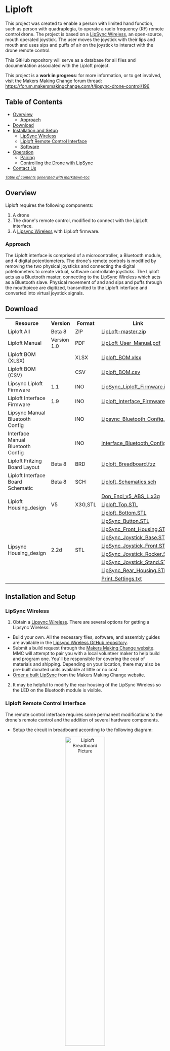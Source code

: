 # Liploft

This project was created to enable a person with limited hand function, such as person with quadraplegia, to operate a radio frequency (RF) remote control drone. The project is based on a [LipSync Wireless](https://github.com/makersmakingchange/LipSync-Wireless), an open-source, mouth operated joystick. The user moves the joystick with their lips and mouth and uses sips and puffs of air on the joystick to interact with the drone remote control.

This GitHub repository will serve as a database for all files and documentation associated with the Liploft project. 

This project is a **work in progress**: for more information, or to get involved, visit the Makers Making Change forum thread: https://forum.makersmakingchange.com/t/lipsync-drone-control/196

## Table of Contents
- [Overview](#overview)
  * [Approach](#approach)
- [Download](#download)
- [Installation and Setup](#installation-and-setup)
  * [LipSync Wireless](#lipsync-wireless)
  * [Liploft Remote Control Interface](#liploft-remote-control-interface)
  * [Software](#software)
- [Operation](#operation)
  * [Pairing](#pairing)
  * [Controlling the Drone with LipSync](#controlling-the-drone-with-lipsync)
- [Contact Us](#contact-us)

<small><i><a href='http://ecotrust-canada.github.io/markdown-toc/'>Table of contents generated with markdown-toc</a></i></small>
  
## Overview
Liploft requires the following components:

1. A drone
2. The drone's remote control, modified to connect with the LipLoft interface.
3. A [Lipsync Wireless](https://github.com/makersmakingchange/LipSync-Wireless) with LipLoft firmware.

### Approach
The Liploft interface is comprised of a microcontroller, a Bluetooth module, and 4 digital potentiometers. The drone's remote controls is modified by removing the two physical joysticks and connecting the digital potetiometers to create virtual, software controllable joysticks. The Liploft acts as a Bluetooth master, connecting to the LipSync Wireless which acts as a Bluetooth slave. Physical movement of and and sips and puffs through the mouthpiece are digitized, transmitted to the Liploft interface and converted into virtual joystick signals.


## Download

 <table style="width:100%">
  <tr>
    <th>Resource</th>
    <th>Version</th>
    <th>Format</th>
    <th>Link</th>
  </tr>
    <tr>
    <td>Liploft All</td>
    <td>Beta 8</td>
    <td>ZIP</td>
    <td><a href="https://github.com/makersmakingchange/LipLoft/archive/master.zip">LipLoft-master.zip</a></td>
  </tr>
  <tr>
    <td>Liploft Manual</td>
    <td>Version 1.0</td>
    <td>PDF</td>
    <td><a href="https://github.com/makersmakingchange/LipLoft/raw/master/LipLoft_User_Manual.pdf">LipLoft_User_Manual.pdf</a></td>
  </tr>
  <tr>
    <td>Liploft BOM (XLSX)</td>
    <td></td>
    <td>XLSX</td>
    <td><a href="https://github.com/makersmakingchange/LipLoft/raw/master/LipLoft_BOM.xlsx">Liploft_BOM.xlsx</a></td>
  </tr>
  <tr>
    <td>Liploft BOM (CSV)</td>
    <td></td>
    <td>CSV</td>
    <td><a href="https://github.com/makersmakingchange/LipLoft/blob/master/LipLoft_BOM.csv" download target="_blank">Liploft_BOM.csv</a></td>
  </tr>
  <tr>
    <td>Lipsync Liploft Firmware</td>
    <td>1.1</td>
    <td>INO</td>
    <td><a href="https://github.com/makersmakingchange/Liploft/raw/master/Software/LipSync_Liploft_Firmware/LipSync_Liploft_Firmware.ino">LipSync_Liploft_Firmware.ino</a></td>
  </tr>
  <tr>
    <td>Liploft Interface Firmware</td>
    <td>1.9</td>
    <td>INO</td>
    <td><a href="https://github.com/makersmakingchange/Liploft/raw/master/Software/Liploft_Interface_Firmware/Liploft_Interface_Firmware.ino">Liploft_Interface_Firmware.ino</a></td>
  </tr>
  <tr>
    <td>Lipsync Manual Bluetooth Config</td>
    <td></td>
    <td>INO</td>
    <td><a href="https://github.com/makersmakingchange/Liploft/raw/master/Software/Liploft_Bluetooth_Config/Lipsync_Bluetooth_Config/Lipsync_Bluetooth_Config.ino">Lipsync_Bluetooth_Config.ino</a></td>
  </tr>
  <tr>
    <td>Interface Manual Bluetooth Config</td>
    <td></td>
    <td>INO</td>
    <td><a href="https://github.com/makersmakingchange/Liploft/raw/master/Software/Liploft_Bluetooth_Config/Interface_Bluetooth_Config/Interface_Bluetooth_Config.ino">Interface_Bluetooth_Config.ino</a></td>
  </tr>
  <tr>
    <td>Liploft Fritzing Board Layout</td>
    <td>Beta 8</td>
    <td>BRD</td>
    <td><a href="https://raw.githubusercontent.com/makersmakingchange/Liploft/master/Hardware/Electronics/Fritzing/Liploft_Breadboard.fzz">Liploft_Breadboard.fzz</a></td>
  </tr>
  <tr>
    <td>Liploft Interface Board Schematic</td>
    <td>Beta 8</td>
    <td>SCH</td>
    <td><a href="https://raw.githubusercontent.com/makersmakingchange/Liploft/master/Hardware/Electronics/Eagle/Liploft_Schematics.sch">Liploft_Schematics.sch</a></td>
  </tr>
  <tr>
    <td rowspan="3">Liploft Housing_design</td>
    <td rowspan="3">V5</td>
    <td rowspan="3">X3G,STL</td>
    <td><a href="https://raw.githubusercontent.com/makersmakingchange/Liploft/master/Hardware/Housing_design/LipSyncDrone/Don_Encl_v5_ABS_L.x3g">Don_Encl_v5_ABS_L.x3g</a></td>
  </tr>
   <tr>
  <td><a href="https://github.com/makersmakingchange/LipLoft/raw/master/Hardware/Housing_design/Liploft_Top.stl">Liploft_Top.STL</a></td>
  </tr>
 <tr>
  <td><a href="https://github.com/makersmakingchange/LipLoft/raw/master/Hardware/Housing_design/Liploft_Bottom.stl">Liploft_Bottom.STL</a></td>
</tr>
 
</tr>
  <tr>
    <td rowspan="8">Lipsync Housing_design</td>
    <td rowspan="8">2.2d</td>
    <td rowspan="8">STL</td>
    <td><a href="https://raw.githubusercontent.com/makersmakingchange/Liploft/master/Hardware/Housing_design/LipSync_Button.STL">LipSync_Button.STL</a></td>
  </tr>
  <tr>
  <td><a href="https://github.com/makersmakingchange/Liploft/raw/master/Hardware/Housing_design/LipSync_Front_Housing.STL">LipSync_Front_Housing.STL</a></td>
  </tr>
  <tr>
  <td><a href="https://github.com/makersmakingchange/Liploft/raw/master/Hardware/Housing_design/LipSync_Joystick_Base.STL">LipSync_Joystick_Base.STL</a></td>
</tr>
<tr>
  <td><a href="https://github.com/makersmakingchange/Liploft/raw/master/Hardware/Housing_design/LipSync_Joystick_Front.STL">LipSync_Joystick_Front.STL</a></td>
</tr>
<tr>
  <td><a href="https://github.com/makersmakingchange/Liploft/raw/master/Hardware/Housing_design/LipSync_Joystick_Rocker.STL">LipSync_Joystick_Rocker.STL</a></td>
</tr>
<tr>
    <td><a href="https://github.com/makersmakingchange/Liploft/raw/master/Hardware/Housing_design/LipSync_Joystick_Stand.STL">LipSync_Joystick_Stand.STL</a></td>
</tr>
 <tr>
  <td><a href="https://github.com/makersmakingchange/LipLoft/raw/master/Hardware/Housing_design/LipSync_Rear_Housing.stl">LipSync_Rear_Housing.STL</a></td>
</tr>
<tr>
  <td><a href="https://raw.githubusercontent.com/makersmakingchange/Liploft/master/Hardware/Housing_design/Print_Settings.txt">Print_Settings.txt</a></td>
</tr>
</table> 

## Installation and Setup


### LipSync Wireless
1. Obtain a [Lipsync Wireless](https://github.com/makersmakingchange/LipSync-Wireless). There are several options for getting a Lipsync Wireless:
 * Build your own. All the necessary files, software, and assembly guides are available in the [Lipsync Wireless GitHub repository](https://github.com/makersmakingchange/LipSync-Wireless). 
 * Submit a build request through the [Makers Making Change website](https://www.makersmakingchange.com/project/lipsyncwireless/). MMC will attempt to pair you with a local volunteer maker to help build and program one. You'll be responsible for covering the cost of materials and shipping. Depending on your location, there may also be pre-built donated units available at little or no cost.
 * [Order a built LipSync](https://www.makersmakingchange.com/order-built-lipsync/) from the Makers Making Change website.
 
 2. It may be helpful to modify the rear housing of the LipSync Wireless so the LED on the Bluetooth module is visible.

### Liploft Remote Control Interface
The remote control interface requires some permanent modifications to the drone's remote control and the addition of several hardware components.

* Setup the circuit in breadboard according to the following diagram:

<p align="center">
<img align="center" src="https://github.com/makersmakingchange/LipLoft/raw/master/Hardware/Electronics/Liploft_Breadboard_Picture.png" width="50%" height="50%" alt="Liploft Breadboard Picture"/>
</p>

* Setup the Bluetooth circuit in breadboard according to the following diagram:
  * Bluetooth module RTS pin to Bluetooth module CTS
  * Bluetooth module RX pin to Arduino TX pin 
  * Bluetooth module TX pin to Arduino RX pin 
  * Bluetooth module VCC pin to Arduino 5V pin 
  * Bluetooth module GND pin to Arduino GND pin 
  
  <p align="center">
<img align="center" src="https://github.com/makersmakingchange/LipLoft/raw/master/Hardware/Electronics/Liploft_Bluetooth_Connection.png" width="50%" height="50%" alt="Liploft Bluetooth Connection"/>
</p>


* Setup the rest of circuit in breadboard according to the following diagram:
  * MCP4261 IC1 pin 1 to Arduino pin 10
  * MCP4261 IC2 pin 1 to Arduino pin 9
  * MCP4261 IC3 pin 1 to Arduino pin 8
  * MCP4261 IC4 pin 1 to Arduino pin 7
  * Led pin to Arduino pin 5
  * MCP4261 IC1,IC2,IC3,IC4 pin 2 to Arduino pin SCK
  * MCP4261 IC1,IC2,IC3,IC4 pin 3 to Arduino pin MOSI
  * MCP4261 IC1,IC2,IC3,IC4 pin 4 to Arduino pin GND
  * MCP4261 IC1,IC2,IC3,IC4 pin 5 to Arduino pin GND
  * MCP4261 IC1,IC2,IC3,IC4 pin 6 to channels of transmiter (potemtiometer) and same MCP4261 pin 7
  * MCP4261 IC1,IC2,IC3,IC4 pin 7 to 5.6K resistor and Arduino pin 5V in pullup configuration 
  * MCP4261 IC1,IC2,IC3,IC4 pin 8 to Arduino pin 5V
  
   <p align="center">
<img align="center" src="https://github.com/makersmakingchange/LipLoft/raw/master/Hardware/Electronics/Liploft_Schematics.PNG" width="50%" height="70%" alt="Liploft Schematics"/>
</p>

* Setup the circuit for controller connection according to the following example:

<p align="center">
<img align="center" src="https://github.com/makersmakingchange/LipLoft/raw/master/Hardware/Electronics/Controller_Connection.jpeg" width="50%" height="50%" alt="Liploft Controller Connection Picture"/>
</p>

### Software
The Lipsync Wireless and Liploft interface require firmware.

*	Download the necessary files from the LipLoft GitHub repository.
  1. Visit LipLoft GitHub repository at https://github.com/makersmakingchange/LipLoft
  2. Click on “Clone or download” button” in green.
  3. Click on “Download Zip” to download the necessary file.
  4. Extract “LipLoft-master.zip” to the directory of your choice.
*	Download and install MCP4261 Arduino library 
  1. Visit MCP4261 library GitHub repository at https://github.com/dreamcat4/Mcp4261
  2. Click on “Clone or download” button” in green.
  3. Click on “Download Zip” to download the necessary file.
  4. Extract “Mcp4261-master.zip” to the directory of your choice.
  5. Rename “Mcp4261-master.zip” to “Mcp4261.zip”
  6. Open Arduino IDE
  7. Click on Sketch > Include Library > Add .zip Library
  8. Select “Mcp4261.zip”
 *	Upload Lipsync firmware 
  1. Connect the Lipsync Wireless to the computer using the USB cable.
  2. Verify and upload "LipSync_Liploft_Firmware.ino" to the Lipsync Wireless unit using Arduino IDE
  * Upload Liploft firmware
  1. Connect the Liploft interface to the computer using a USB cable.
  2. Verify and upload "Liploft_Interface_Firmware.ino" to the Liploft interface unit using Arduino IDE

  
## Operation

### Pairing
  1. Connect power to the LipSync Wireless by plugging in the USB cable to a power pack or other power source.
  2. Wait for 5 seconds. (You need to power the LipSync (Slave Bluetooth module) 5 seconds before the LipLoft unit (Master Bluetooth module) if you are connecting the LipSync to LipLoft for the first time.)
  3. Connect power to the LipLoft unit. The red LED on Bluetooth modules should start blinking faster and the green led on both Bluetooth modules should stay on to indicate connection is established between Lipsync and Liploft.
  
If the connection is not established, you can use code to manually configure the Bluetooth modules. The Bluetooth module in the Lipsync Wirelss can be reconfigured using "Lipsync_Bluetooth_Config.ino" code and the Bluetooth module in the Liploft interface unit can be reconfigured using "Interface_Bluetooth_Config.ino" code. You will need to upload both codes at the same time. The green led on both Bluetooth modules will stay on once the connection is established.

### Controlling the Drone with LipSync
* Arm the drone by puffing and sipping once (the LED on the Liploft Interface will turn on to indicate it is armed.)
* sip/puff controls the throttle
* LipSync joystick controls pitch and roll
* Gyro calibration is automated

 
## Contact Us

For technical questions, to get involved or share your LipSync experience we encourage you to visit the [forum thread](https://forum.makersmakingchange.com/t/lipsync-drone-control/196) for this project or contact info@makersmakingchange.com

